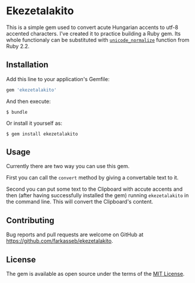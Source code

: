 # Ekezetalakito

This is a simple gem used to convert acute Hungarian accents to utf-8 accented characters. I've created it to practice building a Ruby gem. Its whole functionaly can be substituted with [`unicode_normalize`](http://ruby-doc.org/stdlib-2.2.0/libdoc/unicode_normalize/rdoc/String.html#method-i-unicode_normalize) function from Ruby 2.2.

## Installation

Add this line to your application's Gemfile:

```ruby
gem 'ekezetalakito'
```

And then execute:

    $ bundle

Or install it yourself as:

    $ gem install ekezetalakito

## Usage

Currently there are two way you can use this gem.

First you can call the `convert` method by giving a convertable text to it.

Second you can put some text to the Clipboard with accute accents and then (after having successfully installed the gem) running `ekezetalakito` in the command line. This will convert the Clipboard's content.

## Contributing

Bug reports and pull requests are welcome on GitHub at https://github.com/farkasseb/ekezetalakito.

## License

The gem is available as open source under the terms of the [MIT License](http://opensource.org/licenses/MIT).
